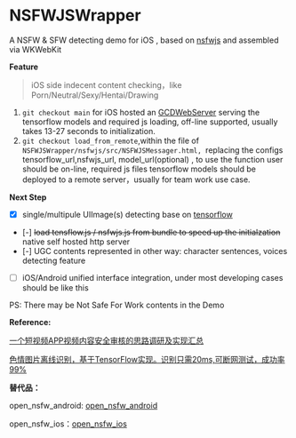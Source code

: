 # NSFWJSWrapper

A  NSFW & SFW detecting demo for iOS , based on [nsfwjs](https://github.com/infinitered/nsfwjs) and assembled via WKWebKit


**Feature**

> iOS side indecent content checking，like Porn/Neutral/Sexy/Hentai/Drawing

1. ``git checkout main`` for iOS hosted an [GCDWebServer](https://github.com/swisspol/GCDWebServer) serving the tensorflow models and required js loading, off-line supported, usually takes 13-27 seconds to initialization.
2. ``git checkout load_from_remote``,within  the file of  `NSFWJSWrapper/nsfwjs/src/NSFWJSMessager.html, `replacing the configs tensorflow_url,nsfwjs_url, model_url(optional) , to use the function user should be on-line, required js files tensorflow models should be deployed to a remote server，usually for team work use case.


**Next Step**

* [X] single/multipule UIImage(s) detecting base on [tensorflow](https://baike.baidu.com/item/TensorFlow/18828108)

* [-] ~~load tensflow.js / nsfwjs.js from bundle to speed up the initialzation~~ native self hosted http server
* [-] UGC contents represented in other way: character sentences, voices detecting feature

* [ ] iOS/Android unified interface integration, under most developing cases should be like this

PS: There may be Not Safe For Work contents in the Demo


**Reference:**

[一个短视频APP视频内容安全审核的思路调研及实现汇总](https://github.com/minitrill/VideoAudit)

[色情图片离线识别，基于TensorFlow实现。识别只需20ms,可断网测试，成功率99%](https://github.com/devzwy/open_nsfw_android)



**替代品：**

open_nsfw_android: [open_nsfw_android](https://github.com/devzwy/open_nsfw_android)

open_nsfw_ios：[open_nsfw_ios](https://github.com/nice2m/open_nsfw_ios "fork 防丢")
